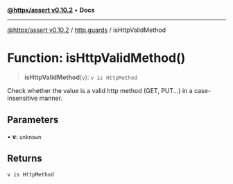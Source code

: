 [**@httpx/assert v0.10.2**](../../README.md) • **Docs**

***

[@httpx/assert v0.10.2](../../README.md) / [http.guards](../README.md) / isHttpValidMethod

# Function: isHttpValidMethod()

> **isHttpValidMethod**(`v`): `v is HttpMethod`

Check whether the value is a valid http method (GET, PUT...) in
a case-insensitive manner.

## Parameters

• **v**: `unknown`

## Returns

`v is HttpMethod`
